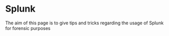 # Splunk
The aim of this page is to give tips and tricks regarding the usage of Splunk for forensic purposes
